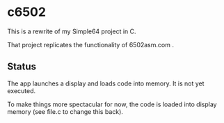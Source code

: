 c6502
=====

This is a rewrite of my Simple64 project in C.

That project replicates the functionality of 6502asm.com .

Status
------

The app launches a display and loads code into memory.
It is not yet executed.

To make things more spectacular for now, the code is loaded into
display memory (see file.c to change this back).
